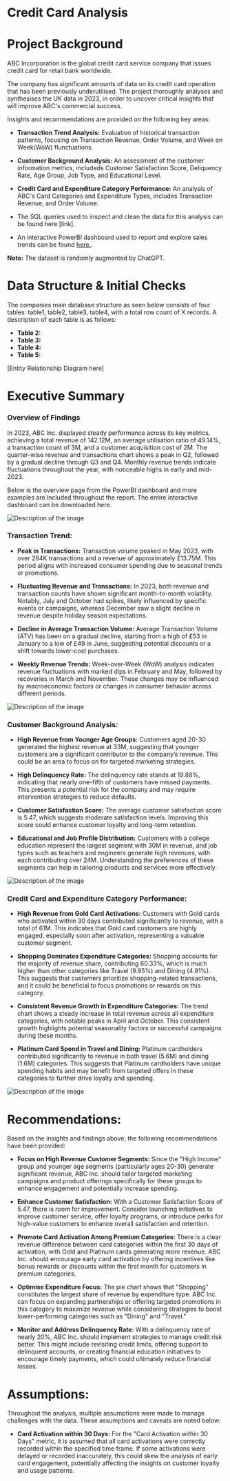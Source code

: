 # Credit Card Analysis

# Project Background
ABC Incorporation is the global credit card service company that issues credit card for retail bank worldwide.

The company has significant amounts of data on its credit card operation that has been previously underutilised. The project thoroughly analyses and synthesises the UK data in 2023, in order to uncover critical insights that will improve ABC's commercial success.

Insights and recommendations are provided on the following key areas:

- **Transaction Trend Analysis:** Evaluation of historical transaction patterns, focusing on Transaction Revenue, Order Volume, and Week on Week(WoW) flunctuations.
- **Customer Background Analysis:** An assessment of the customer information metrics, includeds Customer Satisfaction Score, Deliquency Rate, Age Group, Job Type, and Educational Level.
- **Credit Card and Expenditure Category Performance:** An analysis of ABC's Card Categories and Expenditure Types, includes Transaction Revenue, and Order Volume.

- The SQL queries used to inspect and clean the data for this analysis can be found here [link].
- An interactive PowerBI dashboard used to report and explore sales trends can be found [here.](https://github.com/JulJul00/Credit-Card_Client-Analysis/raw/main/ABC%20Inc..pbix).

**Note:** The dataset is randomly augmented by ChatGPT.


# Data Structure & Initial Checks

The companies main database structure as seen below consists of four tables: table1, table2, table3, table4, with a total row count of X records. A description of each table is as follows:
- **Table 2:**
- **Table 3:**
- **Table 4:**
- **Table 5:**

[Entity Relationship Diagram here]


# Executive Summary

### Overview of Findings

In 2023, ABC Inc. displayed steady performance across its key metrics, achieving a total revenue of 142.12M, an average utilisation ratio of 49.14%, a transaction count of 3M, and a customer acquisition cost of 2M. The quarter-wise revenue and transactions chart shows a peak in Q2, followed by a gradual decline through Q3 and Q4. Monthly revenue trends indicate fluctuations throughout the year, with noticeable highs in early and mid-2023.

Below is the overview page from the PowerBI dashboard and more examples are included throughout the report. 
The entire interactive dashboard can be downloaded here.

![Description of the image](https://github.com/JulJul00/Credit-Card_Client-Analysis/blob/main/ABC%20Incorporation%20Overview.png)


### Transaction Trend:

* **Peak in Transactions:** Transaction volume peaked in May 2023, with over 264K transactions and a revenue of approximately £13.75M. This period aligns with increased consumer spending due to seasonal trends or promotions.
  
* **Fluctuating Revenue and Transactions:** In 2023, both revenue and transaction counts have shown significant month-to-month volatility. Notably, July and October had spikes, likely influenced by specific events or campaigns, whereas December saw a slight decline in revenue despite holiday season expectations.
  
* **Decline in Average Transaction Volume:** Average Transaction Volume (ATV) has been on a gradual decline, starting from a high of £53 in January to a low of £49 in June, suggesting potential discounts or a shift towards lower-cost purchases.
  
* **Weekly Revenue Trends:** Week-over-Week (WoW) analysis indicates revenue fluctuations with marked dips in February and May, followed by recoveries in March and November. These changes may be influenced by macroeconomic factors or changes in consumer behavior across different periods.

![Description of the image](https://github.com/JulJul00/Credit-Card_Client-Analysis/blob/main/ABC%20Incorporation%20Transaction%20Trend.png)


### Customer Background Analysis:

* **High Revenue from Younger Age Groups:** Customers aged 20-30 generated the highest revenue at 33M, suggesting that younger customers are a significant contributor to the company’s revenue. This could be an area to focus on for targeted marketing strategies.
  
* **High Delinquency Rate:** The delinquency rate stands at 19.88%, indicating that nearly one-fifth of customers have missed payments. This presents a potential risk for the company and may require intervention strategies to reduce defaults.
  
* **Customer Satisfaction Score:** The average customer satisfaction score is 5.47, which suggests moderate satisfaction levels. Improving this score could enhance customer loyalty and long-term retention.
  
* **Educational and Job Profile Distribution:** Customers with a college education represent the largest segment with 30M in revenue, and job types such as teachers and engineers generate high revenues, with each contributing over 24M. Understanding the preferences of these segments can help in tailoring products and services more effectively.

![Description of the image](https://github.com/JulJul00/Credit-Card_Client-Analysis/blob/main/ABC%20Incorporation%20Customer%20Background.png)


### Credit Card and Expenditure Category Performance:

* **High Revenue from Gold Card Activations:** Customers with Gold cards who activated within 30 days contributed significantly to revenue, with a total of 61M. This indicates that Gold card customers are highly engaged, especially soon after activation, representing a valuable customer segment.
  
* **Shopping Dominates Expenditure Categories:** Shopping accounts for the majority of revenue share, contributing 60.33%, which is much higher than other categories like Travel (9.95%) and Dining (4.91%). This suggests that customers prioritize shopping-related transactions, and it could be beneficial to focus promotions or rewards on this category.
  
* **Consistent Revenue Growth in Expenditure Categories:** The trend chart shows a steady increase in total revenue across all expenditure categories, with notable peaks in April and October. This consistent growth highlights potential seasonality factors or successful campaigns during these months.
  
* **Platinum Card Spend in Travel and Dining:** Platinum cardholders contributed significantly to revenue in both travel (5.6M) and dining (1.6M) categories. This suggests that Platinum cardholders have unique spending habits and may benefit from targeted offers in these categories to further drive loyalty and spending.

![Description of the image](https://github.com/JulJul00/Credit-Card_Client-Analysis/blob/main/ABC%20Incorporation%20Category%20Performance.png)



# Recommendations:

Based on the insights and findings above, the following recommendations have been provided:

* **Focus on High Revenue Customer Segments:** Since the "High Income" group and younger age segments (particularly ages 20-30) generate significant revenue, ABC Inc. should tailor targeted marketing campaigns and product offerings specifically for these groups to enhance engagement and potentially increase spending.
  
* **Enhance Customer Satisfaction:** With a Customer Satisfaction Score of 5.47, there is room for improvement. Consider launching initiatives to improve customer service, offer loyalty programs, or introduce perks for high-value customers to enhance overall satisfaction and retention.
  
* **Promote Card Activation Among Premium Categories:** There is a clear revenue difference between card categories within the first 30 days of activation, with Gold and Platinum cards generating more revenue. ABC Inc. should encourage early card activation by offering incentives like bonus rewards or discounts within the first month for customers in premium categories.
  
* **Optimise Expenditure Focus:** The pie chart shows that "Shopping" constitutes the largest share of revenue by expenditure type. ABC Inc. can focus on expanding partnerships or offering targeted promotions in this category to maximize revenue while considering strategies to boost lower-performing categories such as "Dining" and "Travel."

* **Monitor and Address Delinquency Rate:** With a delinquency rate of nearly 20%, ABC Inc. should implement strategies to manage credit risk better. This might include revisiting credit limits, offering support to delinquent accounts, or creating financial education initiatives to encourage timely payments, which could ultimately reduce financial losses.
  


# Assumptions:

Throughout the analysis, multiple assumptions were made to manage challenges with the data. These assumptions and caveats are noted below:

* **Card Activation within 30 Days:** For the "Card Activation within 30 Days" metric, it is assumed that all card activations were correctly recorded within the specified time frame. If some activations were delayed or recorded inaccurately, this could skew the analysis of early card engagement, potentially affecting the insights on customer loyalty and usage patterns.




